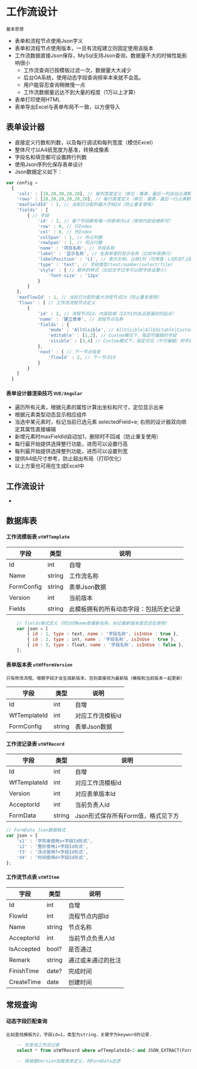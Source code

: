 # 工作流设计

    基本思想

- 表单和流程节点使用Json字义
- 表单和流程节点使用版本，一旦有流程建立则固定使用该版本
- 工作流数据直接Json保存，MySql支持Json查询，数据量不大的时候性能影响很小
    - 工作流查询已按模板过滤一次，数据量大大减少
    - 后台OA系统，使用动态字段查询频率本来就不会高。
    - 用户能容忍查询稍微慢一点
    - 工作流数据量远达不到大量的程度（1万以上才算）
- 表单打印使用HTML
- 表单导出Excel与表单布局不一致，以方便导入

## 表单设计器
- 直接定义行数和列数，以及每行调试和每列宽度（模仿Excel）
- 整体尺寸以A4纸宽度为基准，转换成像素
- 字段名和填空都可设置跨行列数
- 使用Json序列化保存表单设计
- Json数据定义如下：

```javascript
var config = 
  {
    'cols' : [10,20,30,20,20], // 每列宽度定义（单位：像素，最后一列自动占满剩余空间）
    'rows' : [20,20,20,20,20,20], // 每行高度定义（单位：像素，最后一行占满剩余空间） 
    'maxFieldId' : 1, // 当前已分配的最大字段Id（防止重复使用）
    'fields' : [ 
        { // 字段
            'id' : 1, // 每个字段都有唯一的表单内id（使用内部自增即可）
            'row' : 0, // 行Index
            'col' : 0, // 列Index 
            'colSpan' : 1, // 所占列数
            'rowSpan' : 1, // 所占行数
            'name' : '项目名称', // 字段名称
            'label' : '显示名称', // 在表单里的显示名称（比如中英换行）
            'labelPosition' : 'L1', // 表示左侧，占用1列（可用值：L左R右T上B下）
            'type' : 'text', // 字段类型(text/number/select/file)
            'style' : { // 额外的样式（比如文字过多可以把字体设置小）
                'font-size' : '12px'
            }
        }
    ],
    'maxFlowId' : 1, // 当前已分配的最大流程节点Id（防止重复使用）
    'flows' : [ // 工作流流程节点定义
        {
            'id' : 1, // 流程节点Id，内部自增（Id为1的永远是最初的起点）
            'name' : '建立表单', // 流程节点名称
            'fields' : {
                'mode' : 'AllVisible', // AllVisible|AllEditable|Custom
                'editable' : [1,2], // Custom模式下，指定可编辑的字段
                'visible' : [3,4] // Custom模式下，指定可见（不可编辑）的字段
            },
            'next' : { // 下一节点信息
                'flowId' : 2, // 下一节点Id
            }
        }
    ]
  }
```

#### 表单设计器渲染技巧 `VUE/Angular`

- 遍历所有元素，根据元素的属性计算出坐标和尺寸，定位显示出来
- 根据元素类型动态显示相应组件
- 当选中某元素时，标记当前已选元素 selectedField=e; 右侧的设计器双向绑定其属性直接编辑
- 新增元素时maxFieldId自动加1，删除时不回减（防止重复使用）
- 每行最开始提供选择整行功能，进而可以设置行高
- 每列最开始提供选择整列功能，进而可以设置列宽
- 提供A4纸尺寸参考，防止超出布局（打印优化）
- 以上方案也可用在生成Excel中

## 工作流设计
- 


## 数据库表

#### 工作流模板表 `utWfTemplate`

| 字段 | 类型 | 说明 |
| ---- | ---- | ---- |
| Id | int | 自增 |
| Name | string | 工作流名称 |
| FormConfig | string | 表单Json数据 |
| Version | int | 当前版本 |
| Fields | string | 此模板拥有的所有动态字段：包括历史记录 |

```javascript
    // fields格式定义（同Id的Name取最新名称，标记最新版本是否还在使用）
    var json = [
        { id : 1, type : text, name : '字段名称', isInUse : true },
        { id : 2, type : int, name : '字段名称', isInUse : true },
        { id : 3, type : float, name : '字段名称', isInUse : false },
    ];
```

#### 表单版本表 `utWfFormVersion`
    只有修改流程、增删字段才会生成新版本，否则直接视为最新版（模板和当前版本一起更新）
| 字段 | 类型 | 说明 |
| ---- | ---- | ---- |
| Id | int | 自增 |
| WfTemplateId | int | 对应工作流模板Id |
| FormConfig | string | 表单Json数据 |

#### 工作流记录表 `utWfRecord`

| 字段 | 类型 | 说明 |
| ---- | ---- | ---- |
| Id | int | 自增 |
| WfTemplateId | int | 对应工作流模板Id |
| Version | int | 对应表单版本Id |
| AcceptorId | int | 当前负责人Id |
| FormData | string | Json形式保存所有Form值，格式见下方 |

```javascript
// FormData Json数据格式
var json = {
    's1' : '字符串使用s+字段Id形式',
    'i2' : '整形使用i+字段Id形式',
    'f3' : '浮点使用f+字段Id形式',
    'd4' : '时间使用d+字段Id形式',
};
```

#### 工作流节点表 `utWfItem`

| 字段 | 类型 | 说明 |
| ---- | ---- | ---- |
| Id | int | 自增 |
| FlowId | int | 流程节点内部Id |
| Name | string | 节点名称 |
| AcceptorId | int | 当前节点负责人Id |
| IsAccepted | bool? | 是否通过 |
| Remark | string | 通过或未通过的批注 |
| FinishTime | date? | 完成时间 |
| CreateTime | date | 创建时间 |

## 常规查询

#### 动态字段匹配查询
    比如查找模板为2，字段id=1，类型为string，关键字为keyword的记录.
```sql
    -- 先查询工作流记录
    select * from utWfRecord where wfTemplateId=2 and JSON_EXTRACT(FormData, '$.s1') like '%keyword%'

    -- 再根据Version加载表单定义，将FormData还原
```